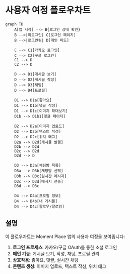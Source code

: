 # 사용자 여정 플로우차트

```mermaid
graph TD
    A[앱 시작] --> B{로그인 상태 확인}
    B -->|미로그인| C[로그인 페이지]
    B -->|로그인됨| D[메인 피드]
    
    C --> C1[카카오 로그인]
    C --> C2[구글 로그인]
    C1 --> D
    C2 --> D
    
    D --> D1[게시글 보기]
    D --> D2[게시글 작성]
    D --> D3[채팅]
    D --> D4[프로필]
    
    D1 --> D1a[좋아요]
    D1 --> D1b[댓글 작성]
    D1 --> D1c[이미지 확대보기]
    D1b --> D1b1[댓글 페이지]
    
    D2 --> D2a[이미지 업로드]
    D2 --> D2b[텍스트 작성]
    D2 --> D2c[위치 태그]
    D2a --> D2d[게시물 발행]
    D2b --> D2d
    D2c --> D2d
    D2d --> D
    
    D3 --> D3a[채팅방 목록]
    D3a --> D3b[채팅방 선택]
    D3b --> D3c[실시간 메시지]
    D3c --> D3d[메시지 전송]
    D3d --> D3c
    
    D4 --> D4a[프로필 정보]
    D4 --> D4b[내 게시물]
    D4 --> D4c[팔로우/팔로잉]
```

## 설명

이 플로우차트는 Moment Place 앱의 사용자 여정을 보여줍니다:

1. **로그인 프로세스**: 카카오/구글 OAuth를 통한 소셜 로그인
2. **메인 기능**: 게시글 보기, 작성, 채팅, 프로필 관리
3. **상호작용**: 좋아요, 댓글, 실시간 채팅
4. **콘텐츠 생성**: 이미지 업로드, 텍스트 작성, 위치 태그